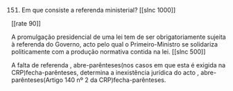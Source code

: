 151. Em que consiste a referenda ministerial?
[[slnc 1000]]

[[rate 90]]

A promulgação presidencial de uma lei tem de ser obrigatoriamente sujeita à referenda do Governo, acto pelo qual o Primeiro-Ministro se solidariza politicamente com a produção normativa contida na lei.
[[slnc 500]]

A falta de referenda , abre-parênteses(nos casos em que esta é exigida na CRP)fecha-parênteses, determina a inexistência jurídica do acto , abre-parênteses(Artigo 140 nº 2 da CRP)fecha-parênteses.
